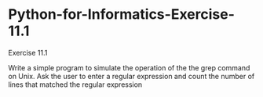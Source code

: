 # Python-for-Informatics-Exercise-11.1

Exercise 11.1

Write a simple program to simulate the operation of the the grep
command on Unix. Ask the user to enter a regular expression and count the number
of lines that matched the regular expression
